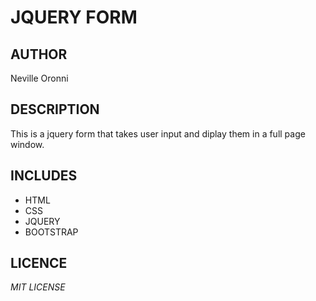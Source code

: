 # JQUERY FORM

## AUTHOR
Neville Oronni

## DESCRIPTION
This is a jquery form that takes user input and diplay them in a full page window.

## INCLUDES
* HTML
* CSS
* JQUERY
* BOOTSTRAP
## LICENCE
*MIT LICENSE*
